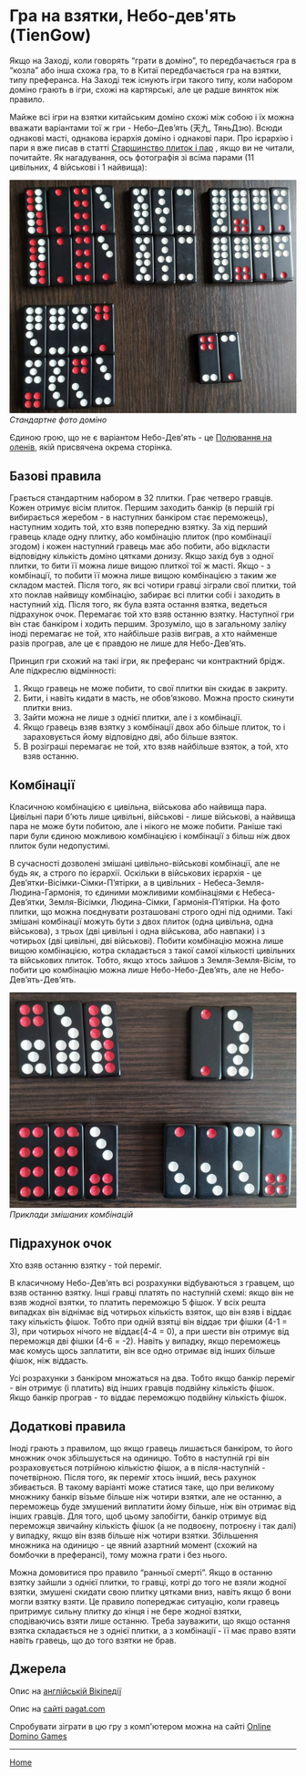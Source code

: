 # Гра на взятки, Небо-дев'ять (TienGow)

Якщо на Заході, коли говорять “грати в доміно”, то передбачається гра в “козла” або інша схожа гра, то в Китаї передбачається гра на взятки, типу преферанса. На Заході теж існують ігри такого типу, коли набором доміно грають в ігри, схожі на картярські, але це радше виняток ніж правило. 

Майже всі ігри на взятки китайським доміно схожі між собою і їх можна вважати варіантами тої ж гри - Небо–Дев’ять (天九, ТяньДзю). Всюди однакові масті, однакова ієрархія доміно і однакові пари. Про ієрархію і пари я вже писав в статті [Старшинство плиток і пар](/wpua/gupai/hierarchy.html) , якщо ви не читали, почитайте. Як нагадування, ось фотографія зі всіма парами (11 цивільних, 4 військові і 1 найвища): 

![](/docs/assets/images/gupai/gupai-deck.jpg?w=554)
_Стандартне фото доміно_

Єдиною грою, що не є варіантом Небо-Дев'ять - це [Полювання на оленів](/wpua/gupai/tiengow/deerhunt.html), якій присвячена окрема сторінка.

## Базові правила 

Грається стандартним набором в 32 плитки. Грає четверо гравців. Кожен отримує вісім плиток. Першим заходить банкір (в першій грі вибирається жеребом - в наступних банкіром стає переможець), наступним ходить той, хто взяв попередню взятку. За хід перший гравець кладе одну плитку, або комбінацію плиток (про комбінації згодом) і кожен наступний гравець має або побити, або відкласти відповідну кількість доміно цятками донизу. Якщо захід був з одної плитки, то бити її можна лише вищою плиткої тої ж масті. Якщо - з комбінації, то побити її можна лише вищою комбінацією з таким же складом мастей. Після того, як всі чотири гравці зіграли свої плитки, той хто поклав найвищу комбінацію, забирає всі плитки собі і заходить в наступний хід. Після того, як була взята остання взятка, ведеться підрахунок очок. Перемагає той хто взяв останню взятку. Наступної гри він стає банкіром і ходить першим. Зрозуміло, що в загальному заліку іноді перемагає не той, хто найбільше разів виграв, а хто найменше разів програв, але це є правдою не лише для Небо-Дев’ять. 

Принцип гри схожий на такі ігри, як преферанс чи контрактний брідж. Але підкреслю відмінності: 

 1. Якщо гравець не може побити, то свої плитки він скидає в закриту.
 2. Бити, і навіть кидати в масть, не обов’язково. Можна просто скинути плитки вниз.
 3. Зайти можна не лише з однієї плитки, але і з комбінації.
 4. Якщо гравець взяв взятку з комбінації двох або більше плиток, то і зараховується йому відповідно дві, або більше взяток.
 5. В розіграші перемагає не той, хто взяв найбільше взяток, а той, хто взяв останню.

## Комбінації 

Класичною комбінацією є цивільна, військова або найвища пара. Цивільні пари б’ють лише цивільні, військові - лише військові, а найвища пара не може бути побитою, але і нікого не може побити. Раніше такі пари були єдиною можливою комбінацією і комбінації з більш ніж двох плиток були недопустимі. 

В сучасності дозволені змішані цивільно-військові комбінації, але не будь як, а строго по ієрархії. Оскільки в військових ієрархія - це Дев’ятки-Вісімки-Сімки-П’ятірки, а в цивільних - Небеса-Земля-Людина-Гармонія, то єдиними можливими комбінаціями є Небеса-Дев’ятки, Земля-Вісімки, Людина-Сімки, Гармонія-П’ятірки. На фото плитки, що можна поєднувати розташовані строго одні під одними. Такі змішані комбінації можуть бути з двох плиток (одна цивільна, одна військова), з трьох (дві цивільні і одна військова, або навпаки) і з чотирьох (дві цивільні, дві військові). Побити комбінацію можна лише вищою комбінацією, котра складається з такої самої кількості цивільних та військових плиток. Тобто, якщо хтось зайшов з Земля-Земля-Вісім, то побити цю комбінацію можна лише Небо-Небо-Дев’ять, але не Небо-Дев’ять-Дев’ять. 

![](/docs/assets/images/gupai/tiengow-mixed-pairs.jpg?w=590)
_Приклади змішаних комбінацій_

## Підрахунок очок 

Хто взяв останню взятку - той переміг. 

В класичному Небо-Дев’ять всі розрахунки відбуваються з гравцем, що взяв останню взятку. Інші гравці платять по наступній схемі: якщо він не взяв жодної взятки, то платить переможцю 5 фішок. У всіх решта випадках він віднімає від чотирьох кількість взяток, що він взяв і віддає таку кількість фішок. Тобто при одній взятці він віддає три фішки (4-1 = 3), при чотирьох нічого не віддає(4-4 = 0), а при шести він отримує від переможця дві фішки (4-6 = -2). Навіть у випадку, якщо переможець має комусь щось заплатити, він все одно отримає від інших більше фішок, ніж віддасть. 

Усі розрахунки з банкіром множаться на два. Тобто якщо банкір переміг - він отримує (і платить) від інших гравців подвійну кількість фішок. Якщо банкір програв - то віддає переможцю подвійну кількість фішок. 

## Додаткові правила 

Іноді грають з правилом, що якщо гравець лишається банкіром, то його множник очок збільшується на одиницю. Тобто в наступній грі він розраховується потрійною кількістю фішок, а в після-наступній - почетвірною. Після того, як переміг хтось інший, весь рахунок збивається. В такому варіанті може статися таке, що при великому множнику банкір візьме більше ніж чотири взятки, але не останню, а переможець буде змушений виплатити йому більше, ніж він отримає від інших гравців. Для того, щоб цьому запобігти, банкір отримує від переможця звичайну кількість фішок (а не подвоєну, потроєну і так далі) у випадку, якщо він взяв більше ніж чотири взятки. Збільшення множника на одиницю - це явний азартний момент (схожий на бомбочки в преферансі), тому можна грати і без нього. 

Можна домовитися про правило “ранньої смерті”. Якщо в останню взятку зайшли з однієї плитки, то гравці, котрі до того не взяли жодної взятки, змушені скидати свою плитку цятками вниз, навіть якщо б вони могли взятку взяти. Це правило попереджає ситуацію, коли гравець притримує сильну плитку до кінця і не бере жодної взятки, сподіваючись взяти лише останню. Треба зауважити, що якщо остання взятка складається не з однієї плитки, а з комбінації - її має право взяти навіть гравець, що до того взятки не брав. 

## Джерела 

Опис на [англійській Вікіпедії](https://en.wikipedia.org/wiki/Tien_Gow#Domino_games) 

Опис на [сайті pagat.com](https://www.pagat.com/domino/trick/tiengow.html) 

Спробувати зіграти в цю гру з комп'ютером можна на сайті [Online Domino Games](http://www.onlinedominogames.com/tien-gow) 

---  

[Home](/wpua/gupai/index.html)
